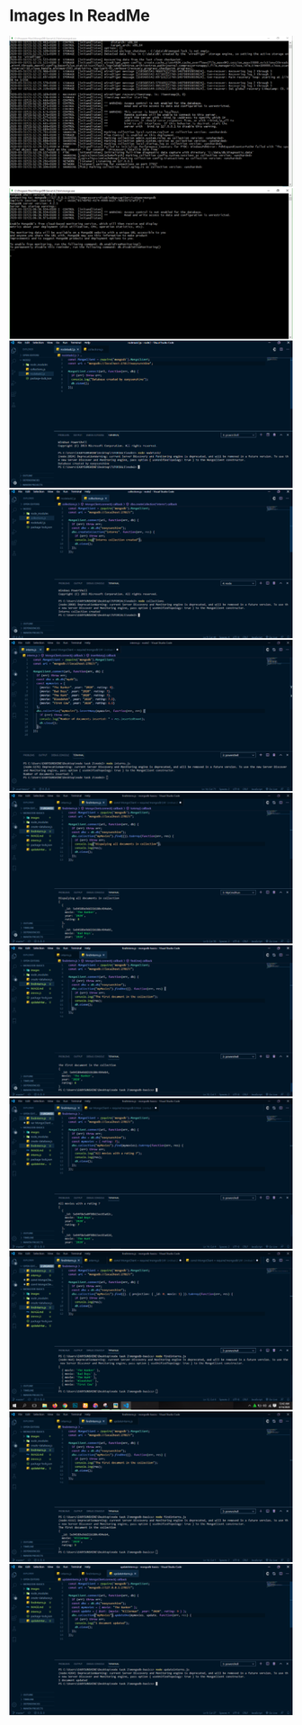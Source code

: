 # Images In ReadMe

![](images/Mongod.exe-File.PNG)
![](images/Mongo.exe-File.PNG)
![](images/Database-created.PNG)
![](images/interns-collection-created.PNG)
![](images/INTERNS-insert-document.PNG)
![](images/INTERNS-Dispalying-all-documents-in-collection.PNG)
![](images/FINDINTERNS-the-first-document-in-the-collection.PNG)
![](images/FINDINTERNS-All-movies-with-a-rating-of-7.PNG)
![](images/FINDINTERNS-Return-only-movie-titles-with-a-projection.PNG)
![](images/UPDATED-The-first-document-in-the-collection.PNG)
![](images/UPDATEINTERNS-1-document-updated.PNG)
